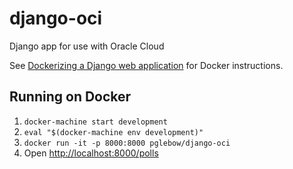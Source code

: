 # django-oci
Django app for use with Oracle Cloud

See [Dockerizing a Django web application](https://semaphoreci.com/community/tutorials/dockerizing-a-python-django-web-application) for Docker instructions.

## Running on Docker
1. `docker-machine start development`
1. `eval "$(docker-machine env development)"`
1. `docker run -it -p 8000:8000 pglebow/django-oci`
1. Open [http://localhost:8000/polls](http://localhost:8000/polls) 
 
